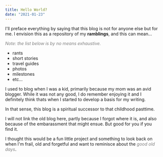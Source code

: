 ```yaml
---
title: Hello World?
date: "2021-01-23"
---
```


I'll preface everything by saying that this blog is not for anyone else but for me. I envision this as a repository of my **ramblings**, and this can mean... 

<span style="color:grey">*Note: the list below is by no means exhaustive.*</span>

* rants
* short stories
* travel guides
* photos
* milestones
* etc...

I used to blog when I was a kid, primarily because my mom was an avid blogger. While it was not any good, I do remember enjoying it and I definitely think thats when I started to develop a basis for my writing. 

In that sense, this blog is a spiritual successor to that childhood pasttime. 

I will not link the old blog here, partly because I forgot where it is, and also because of the embarassment that might ensue. But good for you if you find it.
 
I thought this would be a fun little project and something to look back on when I'm frail, old and forgetful and want to reminisce about the <span style="color:grey">*good old days*</span>.
